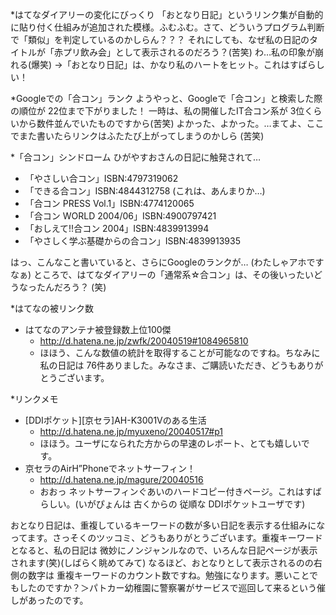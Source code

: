 *はてなダイアリーの変化にびっくり
「おとなり日記」というリンク集が自動的に貼り付く仕組みが追加された模様。ふむふむ。さて、どういうプログラム判断で「類似」を判定しているのかしらん？？？
それにしても、なぜ私の日記のタイトルが「赤プリ飲み会」として表示されるのだろう？(苦笑) わ…私の印象が崩れる(爆笑)
→「おとなり日記」は、かなり私のハートをヒット。これはすばらしい！

*Googleでの「合コン」ランク
ようやっと、Googleで「合コン」と検索した際の順位が 22位まで下がりました！ 一時は、私の開催したIT合コン系が 3位くらいから数件並んでいたものですから(苦笑) よかった、よかった。…まてよ、ここでまた書いたらリンクはふたたび上がってしまうのかしら (苦笑)

*「合コン」シンドローム
ひがやすおさんの日記に触発されて…

* 「やさしい合コン」ISBN:4797319062
* 「できる合コン」ISBN:4844312758 (これは、あんまりか…)
* 「合コン PRESS Vol.1」ISBN:4774120065
* 「合コン WORLD 2004/06」ISBN:4900797421
* 「おしえて!!合コン 2004」ISBN:4839913994
* 「やさしく学ぶ基礎からの合コン」ISBN:4839913935

はっ、こんなこと書いていると、さらにGoogleのランクが… (わたしゃアホですなぁ)
ところで、はてなダイアリーの「通常系☆合コン」は、その後いったいどうなったんだろう？ (笑)

*はてなの被リンク数

* はてなのアンテナ被登録数上位100傑 
  * http://d.hatena.ne.jp/zwfk/20040519#1084965810
  * ほほう、こんな数値の統計を取得することが可能なのですね。ちなみに私の日記は 76件ありました。みなさま、ご購読いただき、どうもありがとうございます。


*リンクメモ

* [DDIポケット][京セラ]AH-K3001Vのある生活
  * http://d.hatena.ne.jp/myuxeno/20040517#p1
  * ほほう。ユーザになられた方からの早速のレポート、とても嬉しいです。
* 京セラのAirH”Phoneでネットサーフィン！
  * http://d.hatena.ne.jp/magure/20040516
  * おおっ ネットサーフィンぐあいのハードコピー付きページ。これはすばらしい。(いがぴょんは 古くからの 従順な DDIポケットユーザです)



おとなり日記は、重複しているキーワードの数が多い日記を表示する仕組みになってます。さっそくのツッコミ、どうもありがとうございます。重複キーワードとなると、私の日記は 微妙にノンジャンルなので、いろんな日記ページが表示されます(笑)(しばらく眺めてみて) なるほど、おとなりとして表示されるのの右側の数字は 重複キーワードのカウント数ですね。勉強になります。悪いことでもしたのですか？＞パトカー幼稚園に警察署がサービスで巡回して来るという催しがあったのです。
